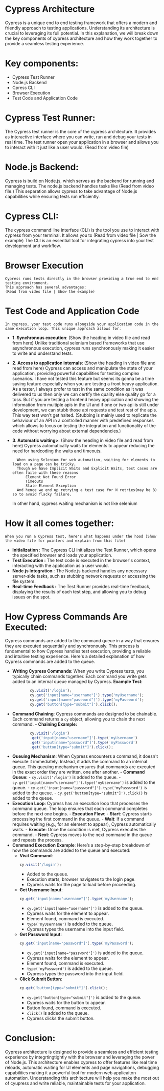 # Cypress Architecture 
Cypress is a unique end to end testing framework that offers a modern and friendly approach to testing applications. Understanding its architecture is crucial to leveraging its full potential. In this explanation, we will break down the key components of cypress architecture and how they work together to provide a seamless testing experience. 

# Key components:
- Cypress Test Runner
- Node.js Backend
- Cpress CLI
- Browser Execution
- Test Code and Application Code

# Cypress Test Runner:
The Cypress test runner is the core of the cypress architecture. It provides as interactive interface where you can write, run and debug your tests in real time. The test runner open your application in a browser and allows you to interact with it just like a user would. 
(Read from video file)

# Node.js Backend:
Cypress is build on Node.js, which serves as the backend for running and managing tests. The node.js backend handles tasks like 
(Read from video file.)
This separation allows cypress to take advantage of Node.js capabilities while ensuring tests run efficiently.

# Cypress CLI:
The cypress command line interface (CLI) is the tool you use to interact with cypress from your terminal. It allows you to 
(Read from video file | Sow the example)
The CLI is an essential tool for integrating cypress into your test development and workflow.

# Browser Execution

    Cypress runs tests directly in the browser providing a true end to end testing environment.
    This approach has several advantages:
    (Read from video file | Show the example)

# Test Code and Application Code
    In cypress, your test code runs alongside your application code in the same execution loop. This unique approach allows for:
- **1. Synchronous execution**:
    (Show the heading in video file and read from here)
    Unlike traditional selenium based frameworks that use asynchronous execution, cypress runs synchronously making it easier to write and understand tests.
- **2. Access to application internals**:
    (Show the heading in video file and read from here)
    Cypress can access and manipulate the state of your application, providing powerful capabilities for testing complex scenarios. I have not tested this feature but seems its gonna be a time saving feature especially when you are testing a front heavy application.
    As a tester, I always profer to test in the same condition as it was delivered to us then only we can certify the quality else quality go for a toss. But if you are testing a frontend heavy application and showing the information from multiple apis in the UI and if one or two api is still under development, we can stubb those api requests and test rest of the apis. This way test won't get halted. (Stubbing is mainly used to replicate the behaviour of an API in a controlled manner with predefined responses which allows to focus on testing the integration and functionality of the code without worrying about external dependencies.)
- **3. Automatic waiting>**:
    (Show the heading in video file and read from here)
    Cypress automatically waits for elements to appear reducing the need for hardcoding the waits and timeouts.
        
        When using Selenium for web automation, waiting for elements to load on a page can be tricky. 
        Though we have Implicit Waits and Explicit Waits, test cases are often faile with these reasons
            Element Not Found Error
            Timeouts
            Stale Element Exception
        And hence we end up retrying a test case for N retries(may be 3) so to avoid flacky failure. 

    In other hand, cypress waiting mechanism is not like selenium <Show the cypress architecture and explain this context.>


# How it all comes together:
    When you run a Cypress test, here's what happens under the hood (Show the video file for pointers and explain from this file)
- **Initialization :** The Cypress CLI initializes the Test Runner, which opens the specified browser and loads your application.
- **Test Execution :** The test code is executed in the browser's context, interacting with the application as a user would.
- **Node.js Integration :** The Node.js backend handles any necessary server-side tasks, such as stubbing network requests or accessing the file system.
- **Real-time Feedback :** The Test Runner provides real-time feedback, displaying the results of each test step, and allowing you to debug issues on the spot.


# How Cypress Commands Are Executed:

Cypress commands are added to the command queue in a way that ensures they are executed sequentially and synchronously. This process is fundamental to how Cypress handles test execution, providing a reliable and intuitive testing experience. Here's a detailed explanation of how Cypress commands are added to the queue.
- **Writing Cypress Commands**:
    When you write Cypress tests, you typically chain commands together. Each command you write gets added to an internal queue managed by Cypress.
        **Example Test**:
    ```javascript
            cy.visit('/login');
            cy.get('input[name="username"]').type('myUsername');
            cy.get('input[name="password"]').type('myPassword');
            cy.get('button[type="submit"]').click();
    ```
- **Command Chaining**:
    Cypress commands are designed to be chainable. Each command returns a `cy` object, allowing you to chain the next command.
        - **Chaining Example:**
    ```javascript
            cy.visit('/login')
            .get('input[name="username"]').type('myUsername')
            .get('input[name="password"]').type('myPassword')
            .get('button[type="submit"]').click();
    ```
- **Queuing Mechanism**:
    When Cypress encounters a command, it doesn't execute it immediately. Instead, it adds the command to an internal queue. This queuing mechanism ensures that commands are executed in the exact order they are written, one after another.
        - **Command Queue**:
            - `cy.visit('/login')` is added to the queue.
            - `cy.get('input[name="username"]').type('myUsername')` is added to the queue.
            - `cy.get('input[name="password"]').type('myPassword')` is added to the queue.
            - `cy.get('button[type="submit"]').click()` is added to the queue.
- **Execution Loop**:
    Cypress has an execution loop that processes the command queue. The loop ensures that each command completes before the next one begins.
        - **Execution Flow**:
            - **Start**: Cypress starts processing the first command in the queue.
            - **Wait**: If a command requires waiting (e.g., for an element to appear), Cypress automatically waits.
            - **Execute**: Once the condition is met, Cypress executes the command.
            - **Next**: Cypress moves to the next command in the queue and repeats the process.
- **Command Execution Example**:
    Here’s a step-by-step breakdown of how the commands are added to the queue and executed:
    - **Visit Command**:
        ```javascript
        cy.visit('/login');
        ```
        - Added to the queue.
        - Execution starts, browser navigates to the login page.
        - Cypress waits for the page to load before proceeding.
    - **Get Username Input**:
        ```javascript
        cy.get('input[name="username"]').type('myUsername');
        ```
        - `cy.get('input[name="username"]')` is added to the queue.
        - Cypress waits for the element to appear.
        - Element found, command is executed.
        - `type('myUsername')` is added to the queue.
        - Cypress types the username into the input field.
    - **Get Password Input**:
        ```javascript
        cy.get('input[name="password"]').type('myPassword');
        ```
        - `cy.get('input[name="password"]')` is added to the queue.
        - Cypress waits for the element to appear.
        - Element found, command is executed.
        - `type('myPassword')` is added to the queue.
        - Cypress types the password into the input field.
    - **Click Submit Button**:
        ```javascript
        cy.get('button[type="submit"]').click();
        ```
        - `cy.get('button[type="submit"]')` is added to the queue.
        - Cypress waits for the button to appear.
        - Button found, command is executed.
        - `click()` is added to the queue.
        - Cypress clicks the submit button.


# Conclusion:
Cypress architecture is designed to provide a seamless and efficient testing experience by integrtingtightly with the browser and leveraging the power of Node.js. This architecture enables cypress to offer features like real time reloads, automatic waiting for UI elements and page navigations, debugging capabilities making it a powerful tool for modern web applicaiton automation. Understanding this architecture will help you make the most out of cyupress and write reliable, maintainable tests for your application.